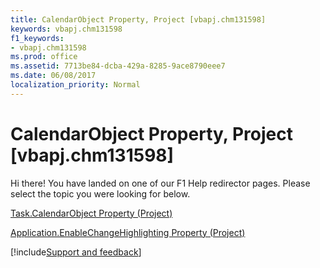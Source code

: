 ```yaml
---
title: CalendarObject Property, Project [vbapj.chm131598]
keywords: vbapj.chm131598
f1_keywords:
- vbapj.chm131598
ms.prod: office
ms.assetid: 7713be84-dcba-429a-8285-9ace8790eee7
ms.date: 06/08/2017
localization_priority: Normal
---
```



# CalendarObject Property, Project [vbapj.chm131598]

Hi there! You have landed on one of our F1 Help redirector pages. Please select the topic you were looking for below.

[Task.CalendarObject Property (Project)](http://msdn.microsoft.com/library/7233555c-9535-ed2b-37ad-cceecf730c98%28Office.15%29.aspx)

[Application.EnableChangeHighlighting Property (Project)](http://msdn.microsoft.com/library/68365e16-6746-9ee6-9462-f9b076f986c6%28Office.15%29.aspx)

[!include[Support and feedback](~/includes/feedback-boilerplate.md)]